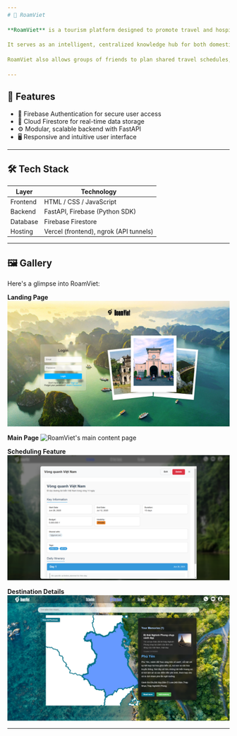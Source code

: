 ```yaml
---
# 🧭 RoamViet

**RoamViet** is a tourism platform designed to promote travel and hospitality services across Vietnam's diverse provinces and cities.

It serves as an intelligent, centralized knowledge hub for both domestic and international travelers seeking to explore Vietnam. With RoamViet, users can discover the country's top attractions without spending hours researching — everything is organized, curated, and ready to explore.

RoamViet also allows groups of friends to plan shared travel schedules, collaborate in real-time, and preserve memorable moments throughout their journey.

---
```


## 🚀 Features

- 🔐 Firebase Authentication for secure user access
- 📡 Cloud Firestore for real-time data storage
- ⚙️ Modular, scalable backend with FastAPI
- 🖥️ Responsive and intuitive user interface

---

## 🛠️ Tech Stack

| Layer    | Technology                             |
| -------- | -------------------------------------- |
| Frontend | HTML / CSS / JavaScript                |
| Backend  | FastAPI, Firebase (Python SDK)         |
| Database | Firebase Firestore                     |
| Hosting  | Vercel (frontend), ngrok (API tunnels) |

---

## 🖼️ Gallery

Here's a glimpse into RoamViet:

**Landing Page**
![RoamViet's landing page](index_page.png)

**Main Page**
![RoamViet's main content page](main_page.png)

**Scheduling Feature**
![RoamViet's scheduling feature](Schedule.png)

**Destination Details**
![An example of a destination page for Phu Yen](Phu%20Yen.png)

---
